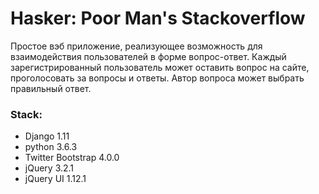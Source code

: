 # Hasker: Poor Man's Stackoverflow

Простое вэб приложение, реализующее возможность для взаимодействия пользователей в форме вопрос-ответ.
Каждый зарегистрированный пользователь может оставить вопрос на сайте, проголосовать за вопросы и ответы.
Автор вопроса может выбрать правильный ответ.

### Stack:
- Django 1.11
- python 3.6.3
- Twitter Bootstrap 4.0.0
- jQuery 3.2.1
- jQuery UI 1.12.1
